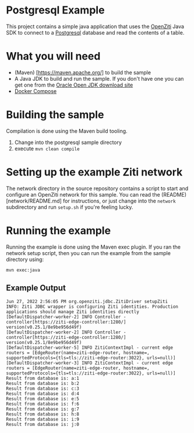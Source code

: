 # Postgresql Example
This project contains a simple java application that uses the [OpenZiti](https://openziti.github.io/ziti/overview.html) Java SDK to connect to a [Postgresql](https://www.postgresql.org/) database and read the contents of a table.

# What you will need
* (Maven) [https://maven.apache.org/] to build the sample
* A Java JDK to build and run the sample. If you don't have one you can get one from the [Oracle Open JDK download site](https://jdk.java.net/)
* [Docker Compose](https://docs.docker.com/compose/)

# Building the sample
Compilation is done using the Maven build tooling.

1. Change into the postgresql sample directory
1. execute `mvn clean compile`

# Setting up the example Ziti network
The network directory in the source repository contains a script to start and configure an OpenZiti network for this sample.  You can read the (README)[network/README.md] for instructions, or just change into the `network` subdirectory and run `setup.sh` if you're feeling lucky.

# Running the example
Running the example is done using the Maven exec plugin. If you ran the network setup script, then you can run the example from the sample directory using:

```
mvn exec:java
```

## Example Output
```
Jun 27, 2022 2:56:05 PM org.openziti.jdbc.ZitiDriver setupZiti
INFO: Ziti JDBC wrapper is configuring Ziti identities. Production applications should manage Ziti identities directly
[DefaultDispatcher-worker-2] INFO Controller - controller[https://ziti-edge-controller:1280/] version(v0.25.1/8e9be956d49f)
[DefaultDispatcher-worker-2] INFO Controller - controller[https://ziti-edge-controller:1280/] version(v0.25.1/8e9be956d49f)
[DefaultDispatcher-worker-5] INFO ZitiContextImpl - current edge routers = [EdgeRouter(name=ziti-edge-router, hostname=, supportedProtocols={tls=tls://ziti-edge-router:3022}, urls=null)]
[DefaultDispatcher-worker-3] INFO ZitiContextImpl - current edge routers = [EdgeRouter(name=ziti-edge-router, hostname=, supportedProtocols={tls=tls://ziti-edge-router:3022}, urls=null)]
Result from database is: a:1
Result from database is: b:2
Result from database is: c:3
Result from database is: d:4
Result from database is: e:5
Result from database is: f:6
Result from database is: g:7
Result from database is: h:8
Result from database is: i:9
Result from database is: j:0
```
